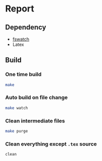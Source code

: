 # Report

## Dependency

- [fswatch](https://emcrisostomo.github.io/fswatch/)
- Latex

## Build

### One time build

```sh
make
```

### Auto build on file change

```sh
make watch
```

### Clean intermediate files

```sh
make purge
```

### Clean everything except `.tex` source

```sh
clean
```
